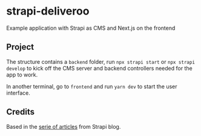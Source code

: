# strapi-deliveroo

Example application with Strapi as CMS and Next.js on the frontend

## Project

The structure contains a `backend` folder, run `npx strapi start` or `npx strapi develop` to kick off the CMS server and backend controllers needed for the app to work.

In another terminal, go to `frontend` and run `yarn dev` to start the user interface.

## Credits

Based in the [serie of articles](https://blog.strapi.io/strapi-next-setup/) from Strapi blog.
